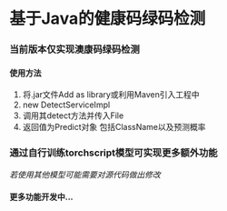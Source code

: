 # 基于Java的健康码绿码检测

### 当前版本仅实现澳康码绿码检测

#### 使用方法

1. 将.jar文件Add as library或利用Maven引入工程中
2. new DetectServiceImpl
3. 调用其detect方法并传入File
4. 返回值为Predict对象 包括ClassName以及预测概率

### 通过自行训练torchscript模型可实现更多额外功能

*若使用其他模型可能需要对源代码做出修改*

#### 更多功能开发中...
